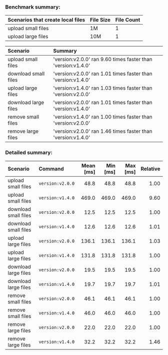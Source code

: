 ### Benchmark summary: 
|Scenarios that create local files | File Size | File Count |
|:---|:---|:---|
| upload small files | 1M | 1 |
| upload large files | 10M | 1 |

|Scenario| Summary |
|:---|:---|
| upload small files | 'version:v2.0.0' ran 9.60 times faster than 'version:v1.4.0' |
| download small files | 'version:v2.0.0' ran 1.01 times faster than 'version:v1.4.0' |
| upload large files | 'version:v1.4.0' ran 1.03 times faster than 'version:v2.0.0' |
| download large files | 'version:v2.0.0' ran 1.01 times faster than 'version:v1.4.0' |
| remove small files | 'version:v1.4.0' ran 1.00 times faster than 'version:v2.0.0' |
| remove large files | 'version:v2.0.0' ran 1.46 times faster than 'version:v1.4.0' |

 ### Detailed summary: 
 |Scenario| Command | Mean [ms] | Min [ms] | Max [ms] | Relative |
 |:---|:---|---:|---:|---:|---:|
 | upload small files | `version:v2.0.0` | 48.8 | 48.8 | 48.8 | 1.00 |
 | upload small files | `version:v1.4.0` | 469.0 | 469.0 | 469.0 | 9.60 |
 | download small files | `version:v2.0.0` | 12.5 | 12.5 | 12.5 | 1.00 |
 | download small files | `version:v1.4.0` | 12.6 | 12.6 | 12.6 | 1.01 |
 | upload large files | `version:v2.0.0` | 136.1 | 136.1 | 136.1 | 1.03 |
 | upload large files | `version:v1.4.0` | 131.8 | 131.8 | 131.8 | 1.00 |
 | download large files | `version:v2.0.0` | 19.5 | 19.5 | 19.5 | 1.00 |
 | download large files | `version:v1.4.0` | 19.7 | 19.7 | 19.7 | 1.01 |
 | remove small files | `version:v2.0.0` | 46.1 | 46.1 | 46.1 | 1.00 |
 | remove small files | `version:v1.4.0` | 46.0 | 46.0 | 46.0 | 1.00 |
 | remove large files | `version:v2.0.0` | 22.0 | 22.0 | 22.0 | 1.00 |
 | remove large files | `version:v1.4.0` | 32.2 | 32.2 | 32.2 | 1.46 |
